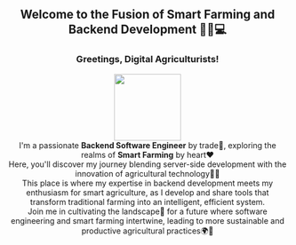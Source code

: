 

<h2 align="center">Welcome to the Fusion of Smart Farming and Backend Development 🌾🤖💻</h2>
<h3 align="center">Greetings, Digital Agriculturists!</h3>
<p align="center">
<kbd><a href="https://github.com/users/a113ssa/projects/3?pane=info"><img src="https://github.com/a113ssa/a113ssa/assets/95538451/81a93cd1-0ff0-4849-8757-6bddf8ef284d" height="120px"/></a></kbd><br>
I'm a passionate <b>Backend Software Engineer</b> by trade💼, exploring the realms of <b>Smart Farming</b> by heart❤️<br>
Here, you'll discover my journey blending server-side development with the innovation of agricultural technology🚜🌱<br>
This place is where my expertise in backend development meets my enthusiasm for smart agriculture, as I develop and share tools that transform traditional farming into an intelligent, efficient system.<br>
Join me in cultivating the landscape🌾 for a future where software engineering and smart farming intertwine, leading to more sustainable and productive agricultural practices🌍🍃</p>
<br>
